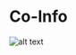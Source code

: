 # Co-Info

![alt text](https://drive.google.com/file/d/19z6rs_tcycJsn00BCyTbUZVauXmJx1Lx/view?usp=sharing)
